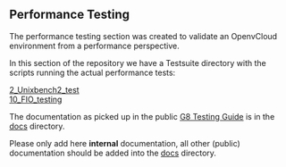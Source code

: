 ## Performance Testing

The performance testing section was created to validate an OpenvCloud environment from a performance perspective.

In this section of the repository we have a Testsuite directory with the scripts running the actual performance tests:
 
[2_Unixbench2_test](./Testsuite/2_Unixbench2_test)    
[10_FIO_testing](./Testsuite/10_fio_alba)

The documentation as picked up in the public [G8 Testing Guide](https://www.gitbook.com/book/gig/g8-testing-guide/details) is in the [docs](/docs) directory.

Please only add here **internal** documentation, all other (public) documentation should be added into the [docs](/docs) directory.